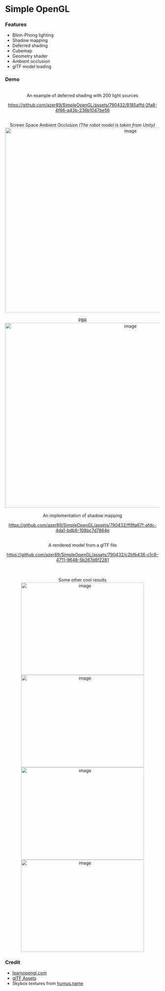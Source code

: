 # Simple OpenGL

### Features
* Blinn-Phong lighting
* Shadow mapping
* Deferred shading
* Cubemap
* Geometry shader
* Ambient occlusion
* glTF model loading

### Demo
<div align="center">

<br/>
An example of deferred shading with 200 light sources

https://github.com/azer89/SimpleOpenGL/assets/790432/8185affd-2fa8-4f66-a43b-236b1047be56

<br/>
Screen Space Ambient Occlusion <em>(The robot model is taken from Unity)</em>
<img width="800" height="600" alt="image" src="https://github.com/azer89/SimpleOpenGL/assets/790432/a870c6c7-adfd-4c83-9dc0-0f7ec5dc712c">

<br/>
<br/>
PBR
<br/>
<img width="800" height="600" alt="image" src="https://github.com/azer89/SimpleOpenGL/assets/790432/0caa67ef-2900-4f76-b544-fe07dd1564da">

<br/>
<br/>
An implementation of shadow mapping

https://github.com/azer89/SimpleOpenGL/assets/790432/ff9fa67f-afdc-4da1-bdb6-108bc7d7864e

<br/>
A rendered model from a glTF file

https://github.com/azer89/SimpleOpenGL/assets/790432/c2bfb436-c1c8-4711-9648-5b267d6f2281

<br/>
<br/>
Some other cool results
<br/>
<img width="400" height="300" alt="image" src="https://github.com/azer89/SimpleOpenGL/assets/790432/1c01a0ad-c3c3-4374-bc8e-9bd71313e499">

<img width="400" height="300" alt="image" src="https://github.com/azer89/SimpleOpenGL/assets/790432/ae47eeea-0464-442c-85f2-d3223554585a">

<img width="400" height="300" alt="image" src="https://github.com/azer89/SimpleOpenGL/assets/790432/96b976bf-2a8c-46a7-a18a-81cef9f172ae">

<img width="400" height="300" alt="image" src="https://github.com/azer89/SimpleOpenGL/assets/790432/f1199712-7a89-4175-ad7c-f7512335f7c5">

</div>

### Credit
* [learnopengl.com](https://learnopengl.com/)
* [glTF Assets](https://github.com/KhronosGroup/glTF-Sample-Assets)
* Skybox textures from [humus.name](https://www.humus.name/index.php?page=Textures)







